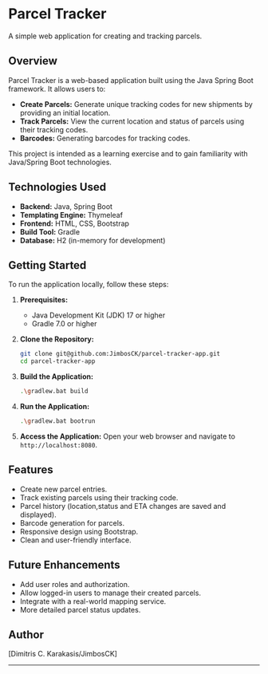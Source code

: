 # Parcel Tracker

A simple web application for creating and tracking parcels.

## Overview

Parcel Tracker is a web-based application built using the Java Spring Boot framework. It allows users to:

* **Create Parcels:** Generate unique tracking codes for new shipments by providing an initial location.
* **Track Parcels:** View the current location and status of parcels using their tracking codes.
* **Barcodes:** Generating barcodes for tracking codes.

This project is intended as a learning exercise and to gain familiarity with Java/Spring Boot technologies.

## Technologies Used

* **Backend:** Java, Spring Boot
* **Templating Engine:** Thymeleaf
* **Frontend:** HTML, CSS, Bootstrap
* **Build Tool:** Gradle
* **Database:** H2 (in-memory for development)

## Getting Started

To run the application locally, follow these steps:

1.  **Prerequisites:**
    * Java Development Kit (JDK) 17 or higher
    * Gradle 7.0 or higher

2.  **Clone the Repository:**
    ```bash
    git clone git@github.com:JimbosCK/parcel-tracker-app.git
    cd parcel-tracker-app
    ```

3.  **Build the Application:**
    ```bash
    .\gradlew.bat build  
    ```

4.  **Run the Application:**
    ```bash
    .\gradlew.bat bootrun
    ```

5.  **Access the Application:**
    Open your web browser and navigate to `http://localhost:8080`.

## Features

* Create new parcel entries.
* Track existing parcels using their tracking code.
* Parcel history (location,status and ETA changes are saved and displayed).
* Barcode generation for parcels.
* Responsive design using Bootstrap.
* Clean and user-friendly interface.

## Future Enhancements

* Add user roles and authorization.
* Allow logged-in users to manage their created parcels.
* Integrate with a real-world mapping service.
* More detailed parcel status updates.

## Author

[Dimitris C. Karakasis/JimbosCK]

---
